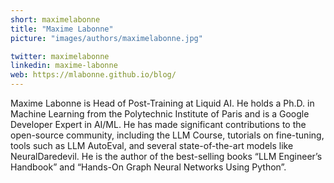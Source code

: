 ```yaml
---
short: maximelabonne
title: "Maxime Labonne"
picture: "images/authors/maximelabonne.jpg"

twitter: maximelabonne
linkedin: maxime-labonne
web: https://mlabonne.github.io/blog/
---
```


Maxime Labonne is Head of Post-Training at Liquid AI. He holds a Ph.D. in Machine Learning from the Polytechnic Institute of Paris and is a Google Developer Expert in AI/ML. He has made significant contributions to the open-source community, including the LLM Course, tutorials on fine-tuning, tools such as LLM AutoEval, and several state-of-the-art models like NeuralDaredevil. He is the author of the best-selling books “LLM Engineer’s Handbook” and “Hands-On Graph Neural Networks Using Python”.